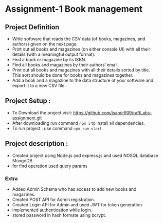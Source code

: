 # Assignment-1 Book management 

## Project Definition

- Write software that reads the CSV data (of books, magazines, and authors) given on the next page.
- Print out all books and magazines (on either console UI) with all their details (with a meaningful output format).
- Find a book or magazine by its ISBN.
- Find all books and magazines by their authors’ email.
- Print out all books and magazines with all their details sorted by title. This sort should be done for books and magazines together.
- Add a book and a magazine to the data structure of your software and export it to a new CSV file.

## Project Setup :
- To Download the project visit: https://github.com/isamir909/raftLabs-assignment.git 
- After downloading run command `npm i` to install all dependencies.
- To run project : use command `npm run start`

## Project description :

- Created project using Node.js and express.js and used NOSQL database MongoDB
- for find operation used query params 


### Extra
- Added  Admin Schema who has access to add new books and magazines.
- Created POST API for Admin registration.
- Created Login API for Admin and used JWT for token generation. 
- implemented authentication while login.
- stored password in hash formate using bcrypt.



